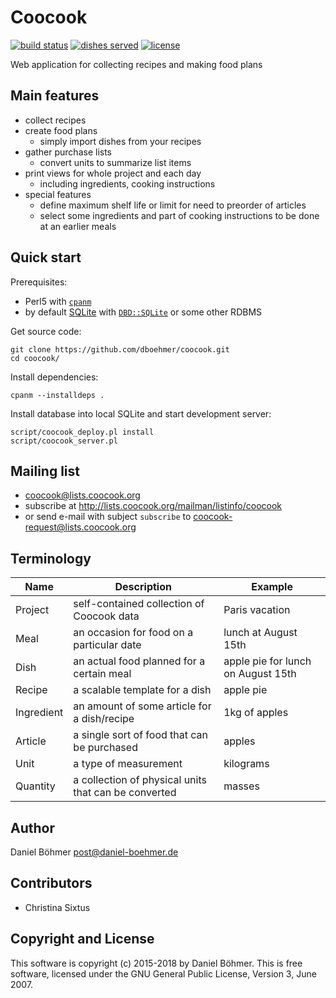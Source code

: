 # Coocook

[![build status](https://travis-ci.org/dboehmer/coocook.svg?branch=master)](https://travis-ci.org/dboehmer/coocook)
[![dishes served](https://coocook.org/badge/dishes_served.svg)](https://coocook.org/statistics)
[![license](https://img.shields.io/github/license/dboehmer/coocook.svg)](https://github.com/dboehmer/coocook/blob/master/LICENSE)

Web application for collecting recipes and making food plans

## Main features

* collect recipes
* create food plans
  * simply import dishes from your recipes
* gather purchase lists
  * convert units to summarize list items
* print views for whole project and each day
  * including ingredients, cooking instructions
* special features
  * define maximum shelf life or limit for need to preorder of articles
  * select some ingredients and part of cooking instructions to be done at an earlier meals

## Quick start

Prerequisites:

* Perl5 with [`cpanm`](https://github.com/miyagawa/cpanminus)
* by default [SQLite](https://www.sqlite.org/)
  with [`DBD::SQLite`](https://metacpan.org/pod/DBD::SQLite)
  or some other RDBMS

Get source code:

    git clone https://github.com/dboehmer/coocook.git
    cd coocook/

Install dependencies:

    cpanm --installdeps .

Install database into local SQLite and start development server:

    script/coocook_deploy.pl install
    script/coocook_server.pl

## Mailing list

* coocook@lists.coocook.org
* subscribe at http://lists.coocook.org/mailman/listinfo/coocook
* or send e-mail with subject `subscribe` to coocook-request@lists.coocook.org

## Terminology

| Name | Description | Example |
| --- | --- | --- |
| Project | self-contained collection of Coocook data | Paris vacation |
| Meal | an occasion for food on a particular date | lunch at August 15th |
| Dish | an actual food planned for a certain meal | apple pie for lunch on August 15th |
| Recipe | a scalable template for a dish | apple pie |
| Ingredient | an amount of some article for a dish/recipe | 1kg of apples |
| Article | a single sort of food that can be purchased | apples |
| Unit | a type of measurement | kilograms
| Quantity | a collection of physical units that can be converted | masses

## Author

Daniel Böhmer <post@daniel-boehmer.de>

## Contributors

* Christina Sixtus

## Copyright and License

This software is copyright (c) 2015-2018 by Daniel Böhmer.
This is free software, licensed under the GNU General Public License, Version 3, June 2007.
